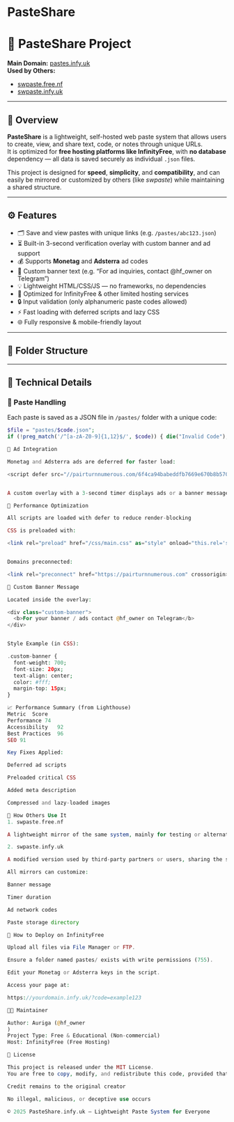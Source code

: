 # PasteShare

# 📝 PasteShare Project

**Main Domain:** [pastes.infy.uk](https://pastes.infy.uk)  
**Used by Others:**  
- [swpaste.free.nf](https://swpaste.free.nf)  
- [swpaste.infy.uk](https://swpaste.infy.uk)

---

## 📘 Overview

**PasteShare** is a lightweight, self-hosted web paste system that allows users to create, view, and share text, code, or notes through unique URLs.  
It is optimized for **free hosting platforms like InfinityFree**, with **no database** dependency — all data is saved securely as individual `.json` files.

This project is designed for **speed**, **simplicity**, and **compatibility**, and can easily be mirrored or customized by others (like *swpaste*) while maintaining a shared structure.

---

## ⚙️ Features

- 🗂️ Save and view pastes with unique links (e.g. `/pastes/abc123.json`)
- ⏳ Built-in 3-second verification overlay with custom banner and ad support
- 💰 Supports **Monetag** and **Adsterra** ad codes
- 📢 Custom banner text (e.g. “For ad inquiries, contact @hf_owner on Telegram”)
- 💡 Lightweight HTML/CSS/JS — no frameworks, no dependencies
- 🚀 Optimized for InfinityFree & other limited hosting services
- 🔒 Input validation (only alphanumeric paste codes allowed)
- ⚡ Fast loading with deferred scripts and lazy CSS
- 🌐 Fully responsive & mobile-friendly layout

---

## 📁 Folder Structure


---

## 🧩 Technical Details

### 🔹 Paste Handling
Each paste is saved as a JSON file in `/pastes/` folder with a unique code:
```php
$file = "pastes/$code.json";
if (!preg_match('/^[a-zA-Z0-9]{1,12}$/', $code)) { die("Invalid Code"); }

🔹 Ad Integration

Monetag and Adsterra ads are deferred for faster load:

<script defer src="//pairturnnumerous.com/6f4ca94babeddfb7669e670b8b570c3d/invoke.js"></script>


A custom overlay with a 3-second timer displays ads or a banner message before redirecting.

🔹 Performance Optimization

All scripts are loaded with defer to reduce render-blocking

CSS is preloaded with:

<link rel="preload" href="/css/main.css" as="style" onload="this.rel='stylesheet'">


Domains preconnected:

<link rel="preconnect" href="https://pairturnnumerous.com" crossorigin>

💬 Custom Banner Message

Located inside the overlay:

<div class="custom-banner">
  <b>For your banner / ads contact @hf_owner on Telegram</b>
</div>


Style Example (in CSS):

.custom-banner {
  font-weight: 700;
  font-size: 20px;
  text-align: center;
  color: #fff;
  margin-top: 15px;
}

📈 Performance Summary (from Lighthouse)
Metric	Score
Performance	74
Accessibility	92
Best Practices	96
SEO	91

Key Fixes Applied:

Deferred ad scripts

Preloaded critical CSS

Added meta description

Compressed and lazy-loaded images

🧠 How Others Use It
1. swpaste.free.nf

A lightweight mirror of the same system, mainly for testing or alternate hosting.

2. swpaste.infy.uk

A modified version used by third-party partners or users, sharing the same base code structure.

All mirrors can customize:

Banner message

Timer duration

Ad network codes

Paste storage directory

🔧 How to Deploy on InfinityFree

Upload all files via File Manager or FTP.

Ensure a folder named pastes/ exists with write permissions (755).

Edit your Monetag or Adsterra keys in the script.

Access your page at:

https://yourdomain.infy.uk/?code=example123

👨‍💻 Maintainer

Author: Auriga (@hf_owner
)
Project Type: Free & Educational (Non-commercial)
Host: InfinityFree (Free Hosting)

🪪 License

This project is released under the MIT License.
You are free to copy, modify, and redistribute this code, provided that:

Credit remains to the original creator

No illegal, malicious, or deceptive use occurs

© 2025 PasteShare.infy.uk – Lightweight Paste System for Everyone
